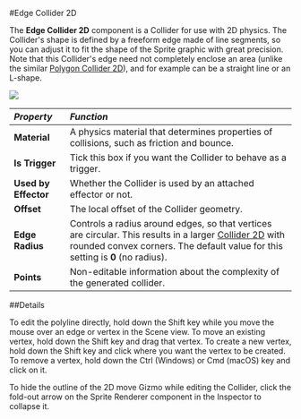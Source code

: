 #Edge Collider 2D

The __Edge Collider 2D__ component is a Collider for use with 2D physics. The Collider's shape is defined by a freeform edge made of line segments, so you can adjust it to fit the shape of the Sprite graphic with great precision. Note that this Collider's edge need not completely enclose an area (unlike the similar [Polygon Collider 2D](class-PolygonCollider2D)), and for example can be a straight line or an L-shape.

![](../uploads/Main/EdgeCollider2DInspector.png) 

|**_Property_** |**_Function_** |
|:---|:---|
|__Material__ |A physics material that determines properties of collisions, such as friction and bounce. |
|__Is Trigger__ |Tick this box if you want the Collider to behave as a trigger. |
|__Used by Effector__ |Whether the Collider is used by an attached effector or not. |
|__Offset__ |The local offset of the Collider geometry. |
| __Edge Radius__| Controls a radius around edges, so that vertices are circular. This results in a larger [Collider 2D](Collider2D) with rounded convex corners. The default value for this setting is __0__ (no radius).|
|__Points__ |Non-editable information about the complexity of the generated collider. |

##Details

To edit the polyline directly, hold down the Shift key while you move the mouse over an edge or vertex in the Scene view. To move an existing vertex, hold down the Shift key and drag that vertex. To create a new vertex, hold down the Shift key and click where you want the vertex to be created. To remove a vertex, hold down the Ctrl (Windows) or Cmd (macOS) key and click on it.

To hide the outline of the 2D move Gizmo while editing the Collider, click the fold-out arrow on the Sprite Renderer component in the Inspector to collapse it.